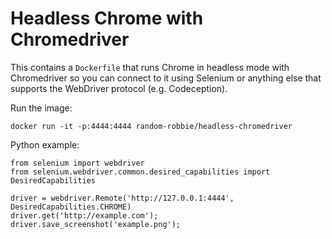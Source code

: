 Headless Chrome with Chromedriver
=================================

This contains a `Dockerfile` that runs Chrome in headless mode with Chromedriver so you can connect to it using Selenium or anything else that supports the WebDriver protocol (e.g. Codeception).

Run the image:

```
docker run -it -p:4444:4444 random-robbie/headless-chromedriver
```

Python example:

```
from selenium import webdriver
from selenium.webdriver.common.desired_capabilities import DesiredCapabilities

driver = webdriver.Remote('http://127.0.0.1:4444', DesiredCapabilities.CHROME)
driver.get('http://example.com');
driver.save_screenshot('example.png');
```
